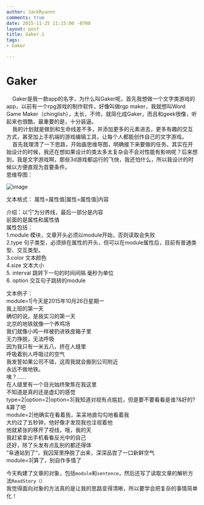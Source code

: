 ```yaml
---
author: JackRyannn
comments: true
date: 2015-11-25 11:15:00 -0700
layout: post
title: Gaker.1
tags:
- Gaker

---
```

  
Gaker
===
  
&nbsp;&nbsp;&nbsp;&nbsp;Gaker是我一款app的名字，为什么叫Gaker呢，首先我想做一个文字类游戏的app，以前有一个rpg游戏的制作软件，好像叫做rgp maker，我就想叫Word Game Maker（chinglish），太长，不帅，就简化成Gaker，而且和geek很像，听起来也很酷，最重要的是，十分装逼。  
&nbsp;&nbsp;&nbsp;&nbsp;我的计划就是做到和生命线差不多，并添加更多的元素进去，更多有趣的交互方式，甚至加上手机端的游戏编辑工具，让每个人都能创作自己的文字游戏。  
&nbsp;&nbsp;&nbsp;&nbsp;首先我理清了一下思路，开始画思维导图，明确接下来要做的任务。其实在开始设计的时候，我还在想如果设计的类太多太复杂会不会对性能有影响呢？后来想到，我是文字游戏啊，那些3d游戏都运行的飞快，我还怕什么，所以我设计的时候以方便直观为首要条件。  
思维导图：    

![image](https://ooo.0o0.ooo/2015/11/27/56582367504d3.png)
  

文本格式：
属性=属性值|属性=属性值|内容

介绍：以“|”为分界线，最后一部分是内容  
前面的是属性和属性值  
属性包括：  
1.module 模块，文章开头必须以module开始，否则读取会失败  
2.type 句子类型，必须排在属性的开头，但可以在module属性后，目前有普通类型、交互类型。  
3.color 文本颜色  
4.size 文本大小  
5. interval 跳转下一句的时间间隔 毫秒为单位  
6. option 交互句子跳转的module
  
文本例子：  
module=1|今天是2015年10月26日星期一  
我上班的第一天  
确切的说，是我实习的第一天  
北京的地铁就像一个养鸡场  
我们就像小鸡一样被扔进铁皮箱子里  
无力挣脱，无法呼吸  
因为我只有一米五八，挤在人缝里  
呼吸着别人呼吸过的空气  
我发誓如果公司不错，这周我就会搬到公司附近  
永远不做地铁。  
咦？……  
在人缝里有一个目光始终聚焦在我这里  
不知道是真的还是虚幻的感觉  
type=2|option=2|option=3|我知道对视有点尴尬，但是要不要看看是谁?&好的?&算了吧  
module=2|他确实在看着我，呆呆地直勾勾地看着我  
大约过了五秒钟，他好像才发现我也注视着他  
他就紧张的移开了视线，哦，我的天  
我赶紧拿出手机看看反光中的自己  
还好，除了头发有点乱别的都还得体  
”阜通站到了“，我囚笼里挣脱了出来，深深品尝了一口新鲜空气  
module=3|算了，别自作多情了

  
  
今天构建了文章的对象，包括`module`和`sentence`，然后还写了读取文章的解析方法`ReadStory（）`  
我觉得面向对象的方法真的是让我的思路变得清晰，所以要学会把复杂的事情简单化！  

  

　
　